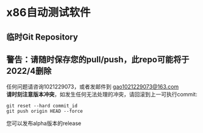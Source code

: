 # x86自动测试软件
## 临时Git Repository
**警告：请随时保存您的pull/push，此repo可能将于2022/4删除**
------
任何问题请咨询1021229073，或者发邮件到 gao1021229073@163.com  
**请时刻注意版本冲突**，如发生任何无法处理的冲突，请回滚到上一可执行commit:  
```
git reset --hard commit_id  
git push origin HEAD --force  
```
您可以发布alpha版本的release  
